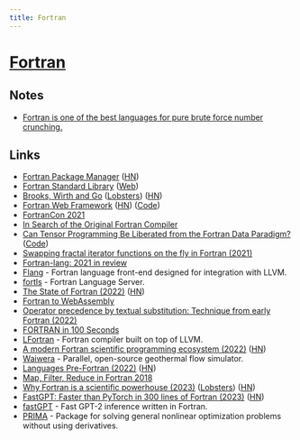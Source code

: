 ```yaml
---
title: Fortran
---
```


# [Fortran](https://fortran-lang.org/)

## Notes

- [Fortran is one of the best languages for pure brute force number crunching.](https://twitter.com/Sydonahi/status/1470535771337625601)

## Links

- [Fortran Package Manager](https://github.com/fortran-lang/fpm) ([HN](https://news.ycombinator.com/item?id=26977499))
- [Fortran Standard Library](https://github.com/fortran-lang/stdlib) ([Web](https://stdlib.fortran-lang.org/))
- [Brooks, Wirth and Go](https://www.fredrikholmqvist.com/posts/brooks-wirth-go/) ([Lobsters](https://lobste.rs/s/wx3r8f/brooks_wirth_go)) ([HN](https://news.ycombinator.com/item?id=28365138))
- [Fortran Web Framework](https://fortran.io/) ([HN](https://news.ycombinator.com/item?id=28509333)) ([Code](https://github.com/mapmeld/fortran-machine))
- [FortranCon 2021](https://tcevents.chem.uzh.ch/event/14/contributions/)
- [In Search of the Original Fortran Compiler](http://ed-thelen.org/FortranHistories/1%20Paul%20McJones%20-%20In%20Searchof%20the%20Original%20FORTRAN%20compiler.pdf)
- [Can Tensor Programming Be Liberated from the Fortran Data Paradigm?](https://www.cs.ox.ac.uk/seminars/2418.html) ([Code](https://github.com/conal/talk-2021-can-tensor-programming-be-liberated))
- [Swapping fractal iterator functions on the fly in Fortran (2021)](https://www.jeffirwin.xyz/posts/2021-12-11-a.html)
- [Fortran-lang: 2021 in review](https://fortran-lang.org/newsletter/2021/12/29/Fortran-lang-2021-in-review/)
- [Flang](https://github.com/flang-compiler/flang) - Fortran language front-end designed for integration with LLVM.
- [fortls](https://github.com/gnikit/fortls) - Fortran Language Server.
- [The State of Fortran (2022)](https://arxiv.org/abs/2203.15110) ([HN](https://news.ycombinator.com/item?id=30935633))
- [Fortran to WebAssembly](https://github.com/StarGate01/Full-Stack-Fortran)
- [Operator precedence by textual substitution: Technique from early Fortran (2022)](https://www.kmjn.org/notes/operator_precedence_fortran.html)
- [FORTRAN in 100 Seconds](https://www.youtube.com/watch?v=NMWzgy8FsKs)
- [LFortran](https://github.com/lfortran/lfortran) - Fortran compiler built on top of LLVM.
- [A modern Fortran scientific programming ecosystem (2022)](https://degenerateconic.com/a-modern-fortran-scientific-programming-ecosystem.html) ([HN](https://news.ycombinator.com/item?id=33194773))
- [Waiwera](https://github.com/waiwera/waiwera) - Parallel, open-source geothermal flow simulator.
- [Languages Pre-Fortran (2022)](https://craftofcoding.wordpress.com/2022/11/04/languages-pre-fortran/) ([HN](https://news.ycombinator.com/item?id=33647064))
- [Map, Filter, Reduce in Fortran 2018](https://milancurcic.com/2019/05/22/map-filter-reduce-in-fortran-2018.html)
- [Why Fortran is a scientific powerhouse (2023)](https://craftofcoding.wordpress.com/2023/01/10/why-fortran-is-a-scientific-powerhouse/) ([Lobsters](https://lobste.rs/s/x3nvqj/why_fortran_is_scientific_powerhouse)) ([HN](https://news.ycombinator.com/item?id=34329913))
- [FastGPT: Faster than PyTorch in 300 lines of Fortran (2023)](https://ondrejcertik.com/blog/2023/03/fastgpt-faster-than-pytorch-in-300-lines-of-fortran/) ([HN](https://news.ycombinator.com/item?id=35159961))
- [fastGPT](https://github.com/certik/fastGPT) - Fast GPT-2 inference written in Fortran.
- [PRIMA](https://github.com/libprima/prima) - Package for solving general nonlinear optimization problems without using derivatives.

